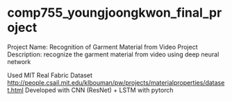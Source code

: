 # comp755_youngjoongkwon_final_project


Project Name: Recognition of Garment Material from Video
Project Description: recognize the garment material from video using deep neural network

Used MIT Real Fabric Dataset http://people.csail.mit.edu/klbouman/pw/projects/materialproperties/dataset.html
Developed with CNN (ResNet) + LSTM with pytorch
